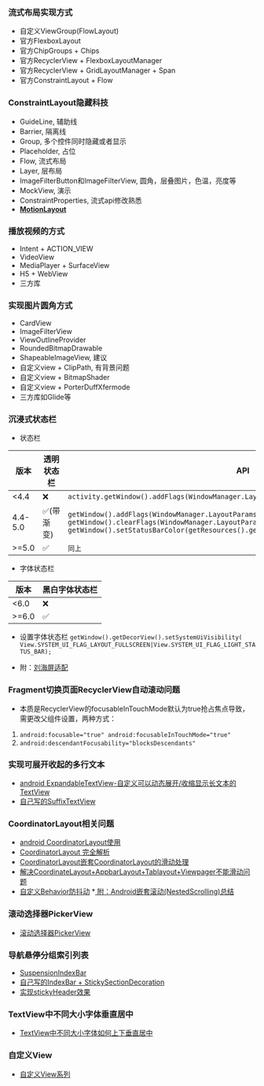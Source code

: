### 流式布局实现方式
* 自定义ViewGroup(FlowLayout)
* 官方FlexboxLayout
* 官方ChipGroups + Chips
* 官方RecyclerView + FlexboxLayoutManager
* 官方RecyclerView + GridLayoutManager + Span
* 官方ConstraintLayout + Flow

### ConstraintLayout隐藏科技
* GuideLine, 辅助线
* Barrier, 隔离线
* Group, 多个控件同时隐藏或者显示
* Placeholder, 占位
* Flow, 流式布局
* Layer, 层布局
* ImageFilterButton和ImageFilterView, 圆角，层叠图片，色温，亮度等
* MockView, 演示
* ConstraintProperties, 流式api修改熟悉
* **[MotionLayout](https://blog.csdn.net/knight1996/article/details/108015536)**

### 播放视频的方式
* Intent + ACTION_VIEW
* VideoView
* MediaPlayer + SurfaceView
* H5 + WebView
* 三方库

### 实现图片圆角方式
* CardView
* ImageFilterView
* ViewOutlineProvider
* RoundedBitmapDrawable
* ShapeableImageView, 建议
* 自定义view + ClipPath, 有背景问题
* 自定义view + BitmapShader
* 自定义view + PorterDuffXfermode
* 三方库如Glide等

### 沉浸式状态栏
* 状态栏

| 版本       | 透明状态栏  | API                                                                                                                                                                                                                                                       |
|----------|--------|-----------------------------------------------------------------------------------------------------------------------------------------------------------------------------------------------------------------------------------------------------------|
| &lt;4.4  | ❌      | `activity.getWindow().addFlags(WindowManager.LayoutParams.FLAG_TRANSLUCENT_STATUS); `                                                                                                                                                                     |
| 4.4-5.0  | ✅(带渐变) | `getWindow().addFlags(WindowManager.LayoutParams.FLAG_DRAWS_SYSTEM_BAR_BACKGROUNDS); getWindow().clearFlags(WindowManager.LayoutParams.FLAG_TRANSLUCENT_STATUS); getWindow().setStatusBarColor(getResources().getColor(android.R.color.holo_red_light));` |
| &gt;=5.0 | ✅      | `同上`                                                                                                                                                                                                                                                      |

* 字体状态栏

| 版本      | 黑白字体状态栏 |
|---------|---------|
| <6.0    | ❌       |
| >=6.0   | ✅       |

* 设置字体状态栏
`getWindow().getDecorView().setSystemUiVisibility(
  View.SYSTEM_UI_FLAG_LAYOUT_FULLSCREEN|View.SYSTEM_UI_FLAG_LIGHT_STATUS_BAR);`

* 附：[刘海屏适配](https://www.jianshu.com/p/7a934313637e)

### Fragment切换页面RecyclerView自动滚动问题
* 本质是RecyclerView的focusableInTouchMode默认为true抢占焦点导致，需更改父组件设置，两种方式：
1. `android:focusable="true"
   android:focusableInTouchMode="true"`
2. `android:descendantFocusability="blocksDescendants"`

### 实现可展开收起的多行文本
* [android ExpandableTextView-自定义可以动态展开/收缩显示长文本的TextView](https://www.jianshu.com/p/068c341883d8)
* [自己写的SuffixTextView](https://gist.github.com/AllenWen/fd7baa3cce4f56517b7155b015a2adec)

### CoordinatorLayout相关问题
* [android CoordinatorLayout使用](https://blog.csdn.net/xyz_lmn/article/details/48055919)
* [CoordinatorLayout 完全解析](https://www.jianshu.com/p/4a77ae4cd82f)
* [CoordinatorLayout嵌套CoordinatorLayout的滑动处理](https://stackoverflow.com/questions/34181372/coordinatorlayout-inside-another-coordinatorlayout)
* [解决CoordinateLayout+AppbarLayout+Tablayout+Viewpager不能滑动问题](https://blog.csdn.net/qq_41056581/article/details/80929807)
* [自定义Behavior防抖动](https://github.com/yangchong211/YCBlogs/blob/master/android/08.%E5%A4%8D%E6%9D%82%E6%8E%A7%E4%BB%B6/02.%E8%87%AA%E5%AE%9A%E4%B9%89Behavior%E9%98%B2%E6%8A%96%E5%8A%A8.md)
*[ 附：Android嵌套滚动(NestedScrolling)总结](https://blog.csdn.net/etwge/article/details/88689921)

### 滚动选择器PickerView
* [滚动选择器PickerView](https://blog.csdn.net/zhongkejingwang/article/details/38513301)

### 导航悬停分组索引列表
* [SuspensionIndexBar](https://github.com/mcxtzhang/SuspensionIndexBar)
* [自己写的IndexBar + StickySectionDecoration](https://gist.github.com/AllenWen/cfd231bd1e8664d5e64a6e8b14a742de)
* [实现stickyHeader效果](https://www.jianshu.com/p/3221b5c8fc38)

### TextView中不同大小字体垂直居中
* [TextView中不同大小字体如何上下垂直居中](https://blog.csdn.net/u010983881/article/details/53995020)

### 自定义View
* [自定义View系列](https://github.com/GcsSloop/AndroidNote/blob/master/CustomView/README.md)